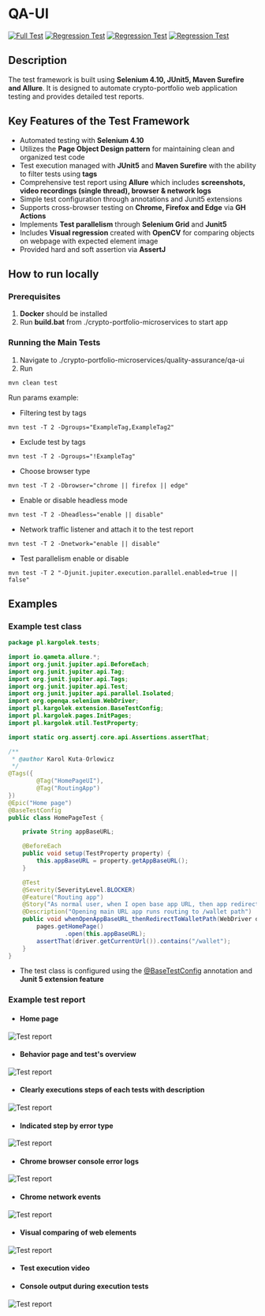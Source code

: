 # QA-UI
[![Full Test](https://github.com/kargolek/crypto-portfolio-microservices/workflows/qa-main-full-test/badge.svg)](https://kargolek.github.io/crypto-portfolio-microservices/main/)
[![Regression Test](https://github.com/kargolek/crypto-portfolio-microservices/workflows/qa-regression-test-chrome/badge.svg)](https://kargolek.github.io/crypto-portfolio-microservices/regression/chrome)
[![Regression Test](https://github.com/kargolek/crypto-portfolio-microservices/workflows/qa-regression-test-edge/badge.svg)](https://kargolek.github.io/crypto-portfolio-microservices/regression/edge)
[![Regression Test](https://github.com/kargolek/crypto-portfolio-microservices/workflows/qa-regression-test-firefox/badge.svg)](https://kargolek.github.io/crypto-portfolio-microservices/regression/firefox)

## Description
The test framework is built using **Selenium 4.10, JUnit5, Maven Surefire and Allure**. It is designed to automate crypto-portfolio web application testing and provides detailed test reports.

## Key Features of the Test Framework
- Automated testing with **Selenium 4.10**
- Utilizes the **Page Object Design pattern** for maintaining clean and organized test code
- Test execution managed with **JUnit5** and **Maven Surefire** with the ability to filter tests using **tags**
- Comprehensive test report using **Allure** which includes **screenshots, video recordings (single thread), browser & network logs**
- Simple test configuration through annotations and Junit5 extensions
- Supports cross-browser testing on **Chrome, Firefox and Edge** via **GH Actions**
- Implements **Test parallelism** through **Selenium Grid** and **Junit5**
- Includes **Visual regression** created with **OpenCV** for comparing objects on webpage with expected element image
- Provided hard and soft assertion via **AssertJ**

## How to run locally
### Prerequisites
1. **Docker** should be installed
2. Run **build.bat** from ./crypto-portfolio-microservices to start app

### Running the Main Tests
1. Navigate to ./crypto-portfolio-microservices/quality-assurance/qa-ui
2. Run
```shell
mvn clean test
```
Run params example:

* Filtering test by tags
```shell
mvn test -T 2 -Dgroups="ExampleTag,ExampleTag2"     
```
* Exclude test by tags
```shell
mvn test -T 2 -Dgroups="!ExampleTag"     
```
* Choose browser type
```shell
mvn test -T 2 -Dbrowser="chrome || firefox || edge"
```
* Enable or disable headless mode
```shell
mvn test -T 2 -Dheadless="enable || disable"
```
* Network traffic listener and attach it to the test report
```shell
mvn test -T 2 -Dnetwork="enable || disable"
```
* Test parallelism enable or disable
```shell
mvn test -T 2 "-Djunit.jupiter.execution.parallel.enabled=true || false"
```

## Examples

### Example test class
```java
package pl.kargolek.tests;

import io.qameta.allure.*;
import org.junit.jupiter.api.BeforeEach;
import org.junit.jupiter.api.Tag;
import org.junit.jupiter.api.Tags;
import org.junit.jupiter.api.Test;
import org.junit.jupiter.api.parallel.Isolated;
import org.openqa.selenium.WebDriver;
import pl.kargolek.extension.BaseTestConfig;
import pl.kargolek.pages.InitPages;
import pl.kargolek.util.TestProperty;

import static org.assertj.core.api.Assertions.assertThat;

/**
 * @author Karol Kuta-Orlowicz
 */
@Tags({
        @Tag("HomePageUI"),
        @Tag("RoutingApp")
})
@Epic("Home page")
@BaseTestConfig
public class HomePageTest {

    private String appBaseURL;

    @BeforeEach
    public void setup(TestProperty property) {
        this.appBaseURL = property.getAppBaseURL();
    }

    @Test
    @Severity(SeverityLevel.BLOCKER)
    @Feature("Routing app")
    @Story("As normal user, when I open base app URL, then app redirect to URL path '/wallet'")
    @Description("Opening main URL app runs routing to /wallet path")
    public void whenOpenAppBaseURL_thenRedirectToWalletPath(WebDriver driver, InitPages pages) {
        pages.getHomePage()
                .open(this.appBaseURL);
        assertThat(driver.getCurrentUrl()).contains("/wallet");
    }
}
```
* The test class is configured using the [@BaseTestConfig](https://github.com/kargolek/crypto-portfolio-microservices/blob/main/quality-assurance/qa-ui/src/test/java/pl/kargolek/extension/BaseTestConfig.java) annotation and **Junit 5 extension feature**

### Example test report

* #### Home page
![Test report](asset/allure_regression_chrome_home.png)
* #### Behavior page and test's overview
![Test report](asset/allure_regression_chrome_behavior_page.png)
* #### Clearly executions steps of each tests with description
![Test report](asset/allure_detail_view_execution_steps.png)
* #### Indicated step by error type
![Test report](asset/allure_detail_view_execution_steps_error_step.png)
* #### Chrome browser console error logs
![Test report](asset/allure_detail_view_browser_logs_with_errors.png)
* #### Chrome network events
![Test report](asset/allure_detail_view_network_events.png)
* #### Visual comparing of web elements
![Test report](asset/allure_detail_view_web_element_visual_comparing.png)
* #### Test execution video

* #### Console output during execution tests
![Test report](asset/console_log_pretty_print_output.png)